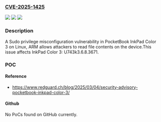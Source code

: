 ### [CVE-2025-1425](https://cve.mitre.org/cgi-bin/cvename.cgi?name=CVE-2025-1425)
![](https://img.shields.io/static/v1?label=Product&message=InkPad%20Color%203&color=blue)
![](https://img.shields.io/static/v1?label=Version&message=%3D%20U743k3.6.8.3671%20&color=brighgreen)
![](https://img.shields.io/static/v1?label=Vulnerability&message=CWE-269%20Improper%20Privilege%20Management&color=brighgreen)

### Description

A Sudo privilege misconfiguration vulnerability in PocketBook InkPad Color 3 on Linux, ARM allows attackers to read file contents on the device.This issue affects InkPad Color 3: U743k3.6.8.3671.

### POC

#### Reference
- https://www.redguard.ch/blog/2025/03/04/security-advisory-pocketbook-inkpad-color-3/

#### Github
No PoCs found on GitHub currently.

